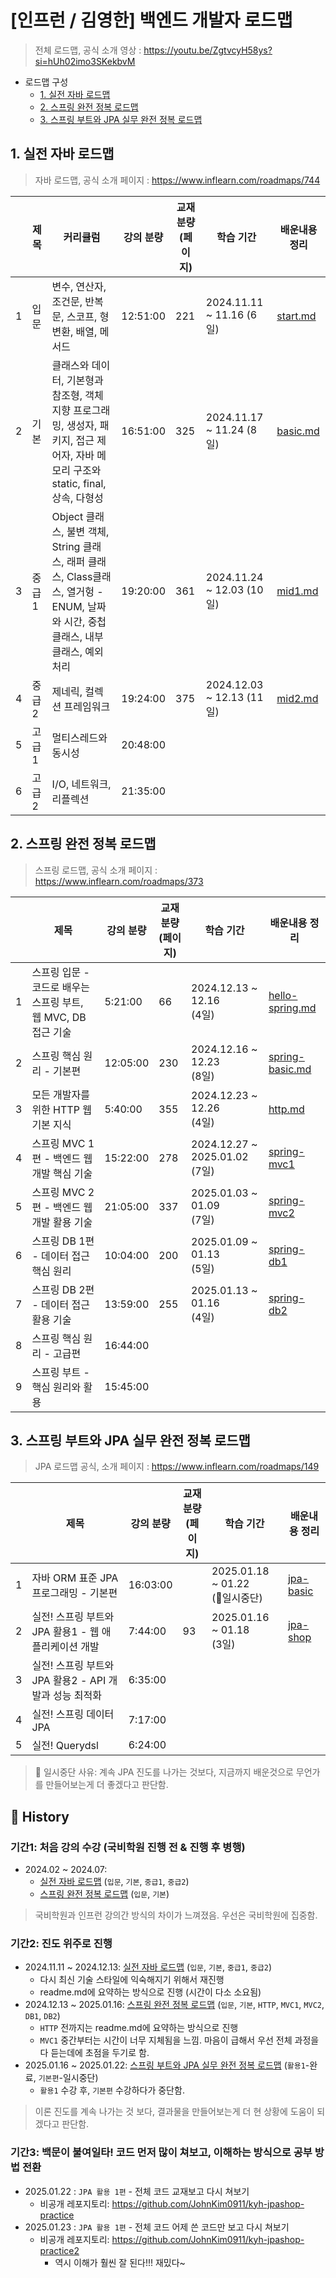 # [인프런 / 김영한] 백엔드 개발자 로드맵

> 전체 로드맵, 공식 소개 영상 : https://youtu.be/ZgtvcyH58ys?si=hUh02imo3SKekbvM

- 로드맵 구성
  - [1. 실전 자바 로드맵](#1-실전-자바-로드맵)
  - [2. 스프링 완전 정복 로드맵](#2-스프링-완전-정복-로드맵)
  - [3. 스프링 부트와 JPA 실무 완전 정복 로드맵](#3-스프링-부트와-jpa-실무-완전-정복-로드맵)

## 1. 실전 자바 로드맵

> 자바 로드맵, 공식 소개 페이지 : https://www.inflearn.com/roadmaps/744

|   | 제목   | 커리큘럼                                                                                      | 강의 분량    | 교재 분량 <br>(페이지) | 학습 기간                    | 배운내용 정리                              |
|---|------|-------------------------------------------------------------------------------------------|----------|-----------------|--------------------------|--------------------------------------|
| 1 | 입문   | 변수, 연산자, 조건문, 반복문, 스코프, 형변환, 배열, 메서드                                                      | 12:51:00 | 221             | 2024.11.11 ~ 11.16 (6일)  | [start.md](01_java/java_01_start.md) |
| 2 | 기본   | 클래스와 데이터, 기본형과 참조형, 객체 지향 프로그래밍, 생성자, 패키지, 접근 제어자, 자바 메모리 구조와 static, final, 상속, 다형성      | 16:51:00 | 325             | 2024.11.17 ~ 11.24 (8일)  | [basic.md](01_java/java_02_basic.md) |
| 3 | 중급 1 | Object 클래스, 불변 객체, String 클래스, 래퍼 클래스, Class클래스, 열거헝 - ENUM, 날짜와 시간, 중첩 클래스, 내부 클래스, 예외처리 | 19:20:00 | 361             | 2024.11.24 ~ 12.03 (10일) | [mid1.md](01_java/java_03_mid1.md)   |
| 4 | 중급 2 | 제네릭, 컬렉션 프레임워크                                                                            | 19:24:00 | 375             | 2024.12.03 ~ 12.13 (11일) | [mid2.md](01_java/java_04_mid2.md)   |
| 5 | 고급 1 | 멀티스레드와 동시성                                                                                | 20:48:00 |                 |                          |                                      |
| 6 | 고급 2 | I/O, 네트워크, 리플렉션                                                                           | 21:35:00 |                 |                          |                                      |

## 2. 스프링 완전 정복 로드맵

> 스프링 로드맵, 공식 소개 페이지 : https://www.inflearn.com/roadmaps/373

|   | 제목                                       | 강의 분량    | 교재 분량 <br>(페이지) | 학습 기간                            | 배운내용 정리                                         |
|---|------------------------------------------|----------|-----------------|----------------------------------|-------------------------------------------------|
| 1 | 스프링 입문 - 코드로 배우는 스프링 부트, 웹 MVC, DB 접근 기술 | 5:21:00  | 66              | 2024.12.13 ~ 12.16 <br>(4일)      | [hello-spring.md](02_spring/spring_01_start.md) |
| 2 | 스프링 핵심 원리 - 기본편                          | 12:05:00 | 230             | 2024.12.16 ~ 12.23 <br>(8일)      | [spring-basic.md](02_spring/spring_02_basic.md) |
| 3 | 모든 개발자를 위한 HTTP 웹 기본 지식                  | 5:40:00  | 355             | 2024.12.23 ~ 12.26 <br>(4일)      | [http.md](02_spring/spring_03_http.md)          |
| 4 | 스프링 MVC 1편 - 백엔드 웹 개발 핵심 기술              | 15:22:00 | 278             | 2024.12.27 ~ 2025.01.02 <br>(7일) | [spring-mvc1](02_spring/spring_04_mvc1.md)      |
| 5 | 스프링 MVC 2편 - 백엔드 웹 개발 활용 기술              | 21:05:00 | 337             | 2025.01.03 ~ 01.09 <br>(7일)      | [spring-mvc2](02_spring/spring_05_mvc2.md)      |
| 6 | 스프링 DB 1편 - 데이터 접근 핵심 원리                 | 10:04:00 | 200             | 2025.01.09 ~ 01.13 <br>(5일)      | [spring-db1](02_spring/spring_06_db1.md)        |
| 7 | 스프링 DB 2편 - 데이터 접근 활용 기술                 | 13:59:00 | 255             | 2025.01.13 ~ 01.16 <br>(4일)      | [spring-db2](02_spring/spring_07_db2.md)        |
| 8 | 스프링 핵심 원리 - 고급편                          | 16:44:00 |                 |                                  |                                                 |
| 9 | 스프링 부트 - 핵심 원리와 활용                       | 15:45:00 |                 |                                  |                                                 |

## 3. 스프링 부트와 JPA 실무 완전 정복 로드맵

> JPA 로드맵 공식, 소개 페이지 : https://www.inflearn.com/roadmaps/149

|   | 제목                                   | 강의 분량    | 교재 분량 <br>(페이지) | 학습 기간                           | 배운내용 정리                              |
|---|--------------------------------------|----------|-----------------|---------------------------------|--------------------------------------|
| 1 | 자바 ORM 표준 JPA 프로그래밍 - 기본편            | 16:03:00 |                 | 2025.01.18 ~ 01.22 <br>(📌일시중단) | [jpa-basic](03_jpa/jpa_01_basic.md)  |
| 2 | 실전! 스프링 부트와 JPA 활용1 - 웹 애플리케이션 개발    | 7:44:00  | 93              | 2025.01.16 ~ 01.18 <br>(3일)     | [jpa-shop](03_jpa/jpa_02_jpashop.md) |
| 3 | 실전! 스프링 부트와 JPA 활용2 - API 개발과 성능 최적화 | 6:35:00  |                 |                                 |                                      |
| 4 | 실전! 스프링 데이터 JPA                      | 7:17:00  |                 |                                 |                                      |
| 5 | 실전! Querydsl                         | 6:24:00  |                 |                                 |                                      |

> 📌 일시중단 사유: 계속 JPA 진도를 나가는 것보다, 지금까지 배운것으로 무언가를 만들어보는게 더 좋겠다고 판단함.

## 📅 History

### 기간1: 처음 강의 수강 (국비학원 진행 전 & 진행 후 병행)

- 2024.02 ~ 2024.07: 
  - [실전 자바 로드맵](old_history.md) (`입문`, `기본`, `중급1`, `중급2`)
  - [스프링 완전 정복 로드맵](old_history.md) (`입문`, `기본`)

> 국비학원과 인프런 강의간 방식의 차이가 느껴졌음. 우선은 국비학원에 집중함.

### 기간2: 진도 위주로 진행

- 2024.11.11 ~ 2024.12.13: [실전 자바 로드맵](#1-실전-자바-로드맵) (`입문`, `기본`, `중급1`, `중급2`)
  - 다시 최신 기술 스타일에 익숙해지기 위해서 재진행
  - readme.md에 요약하는 방식으로 진행 (시간이 다소 소요됨)
- 2024.12.13 ~ 2025.01.16: [스프링 완전 정복 로드맵](#2-스프링-완전-정복-로드맵) (`입문`, `기본`, `HTTP`, `MVC1`, `MVC2`, `DB1`, `DB2`)
  - `HTTP` 전까지는 readme.md에 요약하는 방식으로 진행
  - `MVC1` 중간부터는 시간이 너무 지체됨을 느낌. 마음이 급해서 우선 전체 과정을 다 듣는데에 초점을 두기로 함.
- 2025.01.16 ~ 2025.01.22: [스프링 부트와 JPA 실무 완전 정복 로드맵](#3-스프링-부트와-jpa-실무-완전-정복-로드맵) (`활용1`-완료, `기본편`-일시중단)
  - `활용1` 수강 후, `기본편` 수강하다가 중단함.

> 이론 진도를 계속 나가는 것 보다, 결과물을 만들어보는게 더 현 상황에 도움이 되겠다고 판단함.

### 기간3: 백문이 불여일타! 코드 먼저 많이 쳐보고, 이해하는 방식으로 공부 방법 전환

- 2025.01.22 : `JPA 활용 1편` - 전체 코드 교재보고 다시 쳐보기 
  - 비공개 레포지토리: https://github.com/JohnKim0911/kyh-jpashop-practice
- 2025.01.23 : `JPA 활용 1편` - 전체 코드 어제 쓴 코드만 보고 다시 쳐보기
  - 비공개 레포지토리: https://github.com/JohnKim0911/kyh-jpashop-practice2
    - 역시 이해가 훨씬 잘 된다!!! 재밌다~
